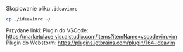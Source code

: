 Skopiowanie pliku `.ideavimrc`

```bash
cp ./ideavimrc ~/
```

Przydane linki:
Plugin do VSCode: https://marketplace.visualstudio.com/items?itemName=vscodevim.vim
Plugin do Webstorm: https://plugins.jetbrains.com/plugin/164-ideavim
